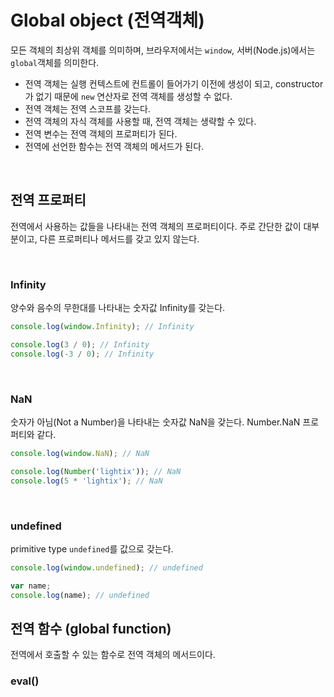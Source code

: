# Global object (전역객체)
모든 객체의 최상위 객체를 의미하며, 브라우저에서는 `window`, 서버(Node.js)에서는 `global`객체를 의미한다.
- 전역 객체는 실행 컨텍스트에 컨트롤이 들어가기 이전에 생성이 되고, constructor가 없기 때문에 `new` 연산자로 전역 객체를 생성할 수 없다.
- 전역 객체는 전역 스코프를 갖는다.
- 전역 객체의 자식 객체를 사용할 때, 전역 객체는 생략할 수 있다.
- 전역 변수는 전역 객체의 프로퍼티가 된다.
- 전역에 선언한 함수는 전역 객체의 메서드가 된다.

<br />

## 전역 프로퍼티
전역에서 사용하는 값들을 나타내는 전역 객체의 프로퍼티이다. 주로 간단한 값이 대부분이고, 다른 프로퍼티나 메서드를 갖고 있지 않는다.

<br />

### Infinity
양수와 음수의 무한대를 나타내는 숫자값 Infinity를 갖는다.
```jsx
console.log(window.Infinity); // Infinity

console.log(3 / 0); // Infinity
console.log(-3 / 0); // Infinity
```

<br />

### NaN
숫자가 아님(Not a Number)을 나타내는 숫자값 NaN을 갖는다. Number.NaN 프로퍼티와 같다.

```jsx
console.log(window.NaN); // NaN

console.log(Number('lightix')); // NaN
console.log(5 * 'lightix'); // NaN
```

<br />

### undefined
primitive type `undefined`를 값으로 갖는다.
```jsx
console.log(window.undefined); // undefined

var name;
console.log(name); // undefined
```

## 전역 함수 (global function)
전역에서 호출할 수 있는 함수로 전역 객체의 메서드이다.

### eval()
